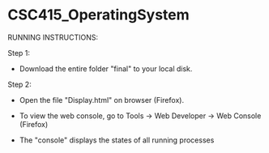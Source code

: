 # CSC415_OperatingSystem

RUNNING INSTRUCTIONS:

Step 1:

* Download the entire folder "final" to your local disk.

Step 2:

* Open the file "Display.html" on browser (Firefox).

* To view the web console, go to Tools -> Web Developer -> Web Console (Firefox)

* The "console" displays the states of all running processes

